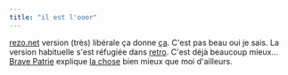 ```yaml
---
title: "il est l'ooor"
---
```


[rezo.net](http://rezo.net) version (très) libérale ça donne
[ça](./pics/rezo.net.png). C'est pas beau oui je sais. La version habituelle
s'est réfugiée dans [retro](http://rezo.net/retro). C'est déjà beaucoup
mieux...  
[Brave Patrie](http://bravepatrie.com/) explique [la
chose](http://bravepatrie.com/article.php3?id_article=128) bien mieux que moi
d'ailleurs.

